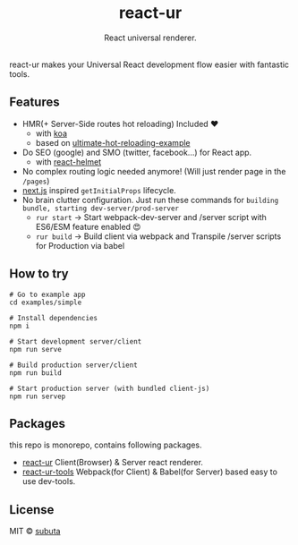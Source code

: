 <h1 align="center">react-ur</h1>

<div align="center">React universal renderer.</div>

<br />

react-ur makes your Universal React development flow easier with fantastic tools.

## Features

- HMR(+ Server-Side routes hot reloading) Included :heart:
  - with [koa](https://github.com/koajs/koa)
  - based on [ultimate-hot-reloading-example](https://github.com/glenjamin/ultimate-hot-reloading-example)
- Do SEO (google) and SMO (twitter, facebook...) for React app.
  - with [react-helmet](https://github.com/nfl/react-helmet)
- No complex routing logic needed anymore! (Will just render page in the `/pages`)
- [next.js](https://github.com/zeit/next.js/) inspired `getInitialProps` lifecycle.
- No brain clutter configuration. Just run these commands for `building bundle, starting dev-server/prod-server`
  - `rur start` -> Start webpack-dev-server and /server script with ES6/ESM feature enabled :heart_eyes:
  - `rur build` -> Build client via webpack and Transpile /server scripts for Production via babel

## How to try

```
# Go to example app
cd examples/simple

# Install dependencies
npm i

# Start development server/client
npm run serve

# Build production server/client
npm run build

# Start production server (with bundled client-js)
npm run servep
```

## Packages

this repo is monorepo, contains following packages.

- [react-ur](https://github.com/subuta/react-ur/tree/master/packages/react-ur) Client(Browser) & Server react renderer.
- [react-ur-tools](https://github.com/subuta/react-ur/tree/master/packages/react-ur-tools) Webpack(for Client) & Babel(for Server) based easy to use dev-tools.

## License

MIT © [subuta](https://github.com/subuta)